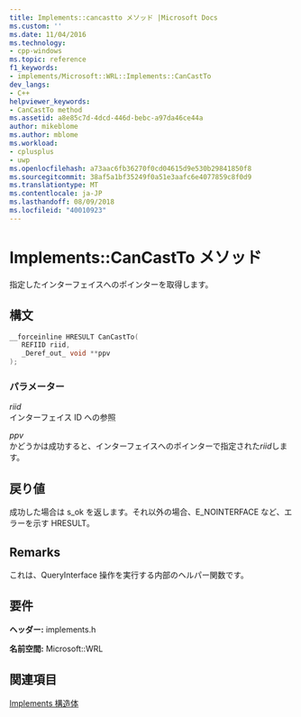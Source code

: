 ```yaml
---
title: Implements::cancastto メソッド |Microsoft Docs
ms.custom: ''
ms.date: 11/04/2016
ms.technology:
- cpp-windows
ms.topic: reference
f1_keywords:
- implements/Microsoft::WRL::Implements::CanCastTo
dev_langs:
- C++
helpviewer_keywords:
- CanCastTo method
ms.assetid: a8e85c7d-4dcd-446d-bebc-a97da46ce44a
author: mikeblome
ms.author: mblome
ms.workload:
- cplusplus
- uwp
ms.openlocfilehash: a73aac6fb36270f0cd04615d9e530b29841850f8
ms.sourcegitcommit: 38af5a1bf35249f0a51e3aafc6e4077859c8f0d9
ms.translationtype: MT
ms.contentlocale: ja-JP
ms.lasthandoff: 08/09/2018
ms.locfileid: "40010923"
---
```

# <a name="implementscancastto-method"></a>Implements::CanCastTo メソッド
指定したインターフェイスへのポインターを取得します。  
  
## <a name="syntax"></a>構文  
  
```cpp  
__forceinline HRESULT CanCastTo(  
   REFIID riid,  
   _Deref_out_ void **ppv  
);  
```  
  
### <a name="parameters"></a>パラメーター  
 *riid*  
 インターフェイス ID への参照  
  
 *ppv*  
 かどうかは成功すると、インターフェイスへのポインターで指定された*riid*します。  
  
## <a name="return-value"></a>戻り値  
 成功した場合は s_ok を返します。それ以外の場合、E_NOINTERFACE など、エラーを示す HRESULT。  
  
## <a name="remarks"></a>Remarks  
 これは、QueryInterface 操作を実行する内部のヘルパー関数です。  
  
## <a name="requirements"></a>要件  
 **ヘッダー:** implements.h  
  
 **名前空間:** Microsoft::WRL  
  
## <a name="see-also"></a>関連項目  
 [Implements 構造体](../windows/implements-structure.md)